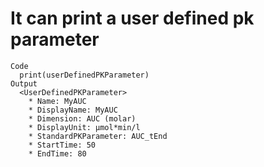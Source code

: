 # It can print a user defined pk parameter

    Code
      print(userDefinedPKParameter)
    Output
      <UserDefinedPKParameter>
        * Name: MyAUC
        * DisplayName: MyAUC
        * Dimension: AUC (molar)
        * DisplayUnit: µmol*min/l
        * StandardPKParameter: AUC_tEnd
        * StartTime: 50
        * EndTime: 80

